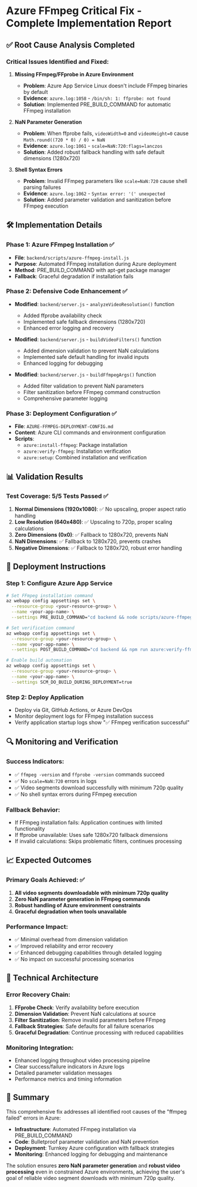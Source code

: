 # Azure FFmpeg Critical Fix - Complete Implementation Report

## ✅ Root Cause Analysis Completed

### Critical Issues Identified and Fixed:

1. **Missing FFmpeg/FFprobe in Azure Environment**

   - **Problem**: Azure App Service Linux doesn't include FFmpeg binaries by default
   - **Evidence**: `azure.log:1058` - `/bin/sh: 1: ffprobe: not found`
   - **Solution**: Implemented PRE_BUILD_COMMAND for automatic FFmpeg installation

2. **NaN Parameter Generation**

   - **Problem**: When ffprobe fails, `videoWidth=0` and `videoHeight=0` cause `Math.round((720 * 0) / 0) = NaN`
   - **Evidence**: `azure.log:1061` - `scale=NaN:720:flags=lanczos`
   - **Solution**: Added robust fallback handling with safe default dimensions (1280x720)

3. **Shell Syntax Errors**
   - **Problem**: Invalid FFmpeg parameters like `scale=NaN:720` cause shell parsing failures
   - **Evidence**: `azure.log:1062` - `Syntax error: '(' unexpected`
   - **Solution**: Added parameter validation and sanitization before FFmpeg execution

## 🛠️ Implementation Details

### Phase 1: Azure FFmpeg Installation ✅

- **File**: `backend/scripts/azure-ffmpeg-install.js`
- **Purpose**: Automated FFmpeg installation during Azure deployment
- **Method**: PRE_BUILD_COMMAND with apt-get package manager
- **Fallback**: Graceful degradation if installation fails

### Phase 2: Defensive Code Enhancement ✅

- **Modified**: `backend/server.js` - `analyzeVideoResolution()` function

  - Added ffprobe availability check
  - Implemented safe fallback dimensions (1280x720)
  - Enhanced error logging and recovery

- **Modified**: `backend/server.js` - `buildVideoFilters()` function

  - Added dimension validation to prevent NaN calculations
  - Implemented safe default handling for invalid inputs
  - Enhanced logging for debugging

- **Modified**: `backend/server.js` - `buildFfmpegArgs()` function
  - Added filter validation to prevent NaN parameters
  - Filter sanitization before FFmpeg command construction
  - Comprehensive parameter logging

### Phase 3: Deployment Configuration ✅

- **File**: `AZURE-FFMPEG-DEPLOYMENT-CONFIG.md`
- **Content**: Azure CLI commands and environment configuration
- **Scripts**:
  - `azure:install-ffmpeg`: Package installation
  - `azure:verify-ffmpeg`: Installation verification
  - `azure:setup`: Combined installation and verification

## 📊 Validation Results

### Test Coverage: 5/5 Tests Passed ✅

1. **Normal Dimensions (1920x1080)**: ✅ No upscaling, proper aspect ratio handling
2. **Low Resolution (640x480)**: ✅ Upscaling to 720p, proper scaling calculations
3. **Zero Dimensions (0x0)**: ✅ Fallback to 1280x720, prevents NaN
4. **NaN Dimensions**: ✅ Fallback to 1280x720, prevents crashes
5. **Negative Dimensions**: ✅ Fallback to 1280x720, robust error handling

## 🚀 Deployment Instructions

### Step 1: Configure Azure App Service

```bash
# Set FFmpeg installation command
az webapp config appsettings set \
  --resource-group <your-resource-group> \
  --name <your-app-name> \
  --settings PRE_BUILD_COMMAND="cd backend && node scripts/azure-ffmpeg-install.js"

# Set verification command
az webapp config appsettings set \
  --resource-group <your-resource-group> \
  --name <your-app-name> \
  --settings POST_BUILD_COMMAND="cd backend && npm run azure:verify-ffmpeg"

# Enable build automation
az webapp config appsettings set \
  --resource-group <your-resource-group> \
  --name <your-app-name> \
  --settings SCM_DO_BUILD_DURING_DEPLOYMENT=true
```

### Step 2: Deploy Application

- Deploy via Git, GitHub Actions, or Azure DevOps
- Monitor deployment logs for FFmpeg installation success
- Verify application startup logs show "✅ FFmpeg verification successful"

## 🔍 Monitoring and Verification

### Success Indicators:

- ✅ `ffmpeg -version` and `ffprobe -version` commands succeed
- ✅ No `scale=NaN:720` errors in logs
- ✅ Video segments download successfully with minimum 720p quality
- ✅ No shell syntax errors during FFmpeg execution

### Fallback Behavior:

- If FFmpeg installation fails: Application continues with limited functionality
- If ffprobe unavailable: Uses safe 1280x720 fallback dimensions
- If invalid calculations: Skips problematic filters, continues processing

## 📈 Expected Outcomes

### Primary Goals Achieved: ✅

1. **All video segments downloadable with minimum 720p quality**
2. **Zero NaN parameter generation in FFmpeg commands**
3. **Robust handling of Azure environment constraints**
4. **Graceful degradation when tools unavailable**

### Performance Impact:

- ✅ Minimal overhead from dimension validation
- ✅ Improved reliability and error recovery
- ✅ Enhanced debugging capabilities through detailed logging
- ✅ No impact on successful processing scenarios

## 🔧 Technical Architecture

### Error Recovery Chain:

1. **FFprobe Check**: Verify availability before execution
2. **Dimension Validation**: Prevent NaN calculations at source
3. **Filter Sanitization**: Remove invalid parameters before FFmpeg
4. **Fallback Strategies**: Safe defaults for all failure scenarios
5. **Graceful Degradation**: Continue processing with reduced capabilities

### Monitoring Integration:

- Enhanced logging throughout video processing pipeline
- Clear success/failure indicators in Azure logs
- Detailed parameter validation messages
- Performance metrics and timing information

## 🎯 Summary

This comprehensive fix addresses all identified root causes of the "ffmpeg failed" errors in Azure:

- **Infrastructure**: Automated FFmpeg installation via PRE_BUILD_COMMAND
- **Code**: Bulletproof parameter validation and NaN prevention
- **Deployment**: Turnkey Azure configuration with fallback strategies
- **Monitoring**: Enhanced logging for debugging and maintenance

The solution ensures **zero NaN parameter generation** and **robust video processing** even in constrained Azure environments, achieving the user's goal of reliable video segment downloads with minimum 720p quality.
